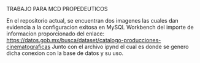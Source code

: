 TRABAJO PARA MCD PROPEDEUTICOS

En el repositorio actual, se encuentran dos imagenes las cuales dan evidencia a la configuracion exitosa en MySQL Workbench del importe de informacion proporcionado del enlace: https://datos.gob.mx/busca/dataset/catalogo-producciones-cinematograficas
Junto con el archivo ipynd el cual es donde se genero dicha conexion con la base de datos y su uso.

